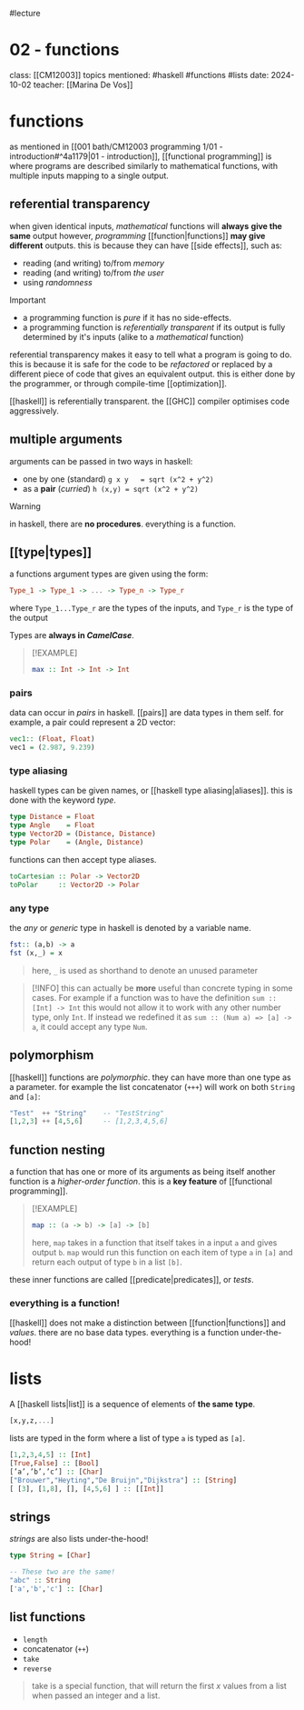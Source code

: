 #lecture 
# 02 - functions
class: [[CM12003]]
topics mentioned: #haskell #functions #lists 
date: 2024-10-02
teacher: [[Marina De Vos]]

# functions
as mentioned in [[001 bath/CM12003 programming 1/01 - introduction#^4a1179|01 - introduction]], [[functional programming]] is where programs are described similarly to mathematical functions, with multiple inputs mapping to a single output.

## referential transparency
when given identical inputs, *mathematical* functions will **always** **give the same** output
however, *programming* [[function|functions]] **may give different** outputs.
this is because they can have [[side effects]], such as:
+ reading (and writing) to/from *memory*
+ reading (and writing) to/from *the user*
+ using *randomness*

> [!IMPORTANT]
> + a programming function is *pure* if it has no side-effects.
> + a programming function is *referentially transparent* if its output is fully determined by it's inputs (alike to a *mathematical* function)

referential transparency makes it easy to tell what a program is going to do.
this is because it is safe for the code to be *refactored* or replaced by a different piece of code that gives an equivalent output. this is either done by the programmer, or through compile-time [[optimization]].

[[haskell]] is referentially transparent. the [[GHC]] compiler optimises code aggressively. 


## multiple arguments
arguments can be passed in two ways in haskell:
+ one by one (standard)
	`g x y   = sqrt (x^2 + y^2)`
+ as a **pair** (*curried*)
	`h (x,y) = sqrt (x^2 + y^2)`

> [!WARNING]
> in haskell, there are **no procedures**. everything is a function.
## [[type|types]]
a functions argument types are given using the form:
```haskell
Type_1 -> Type_1 -> ... -> Type_n -> Type_r
```
where `Type_1...Type_r` are the types of the inputs, and `Type_r` is the type of the output

Types are **always in *CamelCase***.

> [!EXAMPLE]
> ```haskell
> max :: Int -> Int -> Int
> ```
### pairs
data can occur in *pairs* in haskell. [[pairs]] are data types in them self. for example, a pair could represent a 2D vector:
```haskell
vec1:: (Float, Float)
vec1 = (2.987, 9.239)
```
### type aliasing
haskell types can be given names, or [[haskell type aliasing|aliases]].
this is done with the keyword *type*.
```haskell
type Distance = Float
type Angle    = Float
type Vector2D = (Distance, Distance)
type Polar    = (Angle, Distance)
```
functions can then accept type aliases.
```haskell
toCartesian :: Polar -> Vector2D
toPolar     :: Vector2D -> Polar
```

### any type
the *any* or *generic* type in haskell is denoted by a variable name.

```haskell
fst:: (a,b) -> a
fst (x,_) = x
```

> here, `_` is used as shorthand to denote an unused parameter

> [!INFO]
> this can actually be **more** useful than concrete typing in some cases. For example if a function was to have the definition `sum :: [Int] -> Int` this would not allow it to work with any other number type, only `Int`. If instead we redefined it as `sum :: (Num a) => [a] -> a`, it could accept any type `Num`.
## polymorphism
[[haskell]] functions are *polymorphic*. they can have more than one type as a parameter.
for example the list concatenator (`+++`) will work on both `String` and `[a]`:
```haskell
"Test"  ++ "String"    -- "TestString"
[1,2,3] ++ [4,5,6]     -- [1,2,3,4,5,6]
```
## function nesting
a function that has one or more of its arguments as being itself another function is a *higher-order function*. this is a **key feature** of [[functional programming]].
> [!EXAMPLE]
>```haskell
>map :: (a -> b) -> [a] -> [b]
>```
>here, `map` takes in a function that itself takes in a input `a` and gives output `b`. `map` would run this function on each item of type `a` in `[a]` and return each output of type `b` in a list `[b]`.

these inner functions are called [[predicate|predicates]], or *tests*.
### everything is a function!
[[haskell]] does not make a distinction between [[function|functions]] and *values*. there are no base data types. everything is a function under-the-hood!
# lists
A [[haskell lists|list]] is a sequence of elements of **the same type**.
```haskell
[x,y,z,...]
```
lists are typed in the form where a list of type `a` is typed as `[a]`.
```haskell
[1,2,3,4,5] :: [Int]
[True,False] :: [Bool]
[’a’,’b’,’c’] :: [Char]
["Brouwer","Heyting","De Bruijn","Dijkstra"] :: [String]
[ [3], [1,8], [], [4,5,6] ] :: [[Int]]
```
## strings
*strings* are also lists under-the-hood!
```haskell
type String = [Char]

-- These two are the same!
"abc" :: String
['a','b','c'] :: [Char]
```

## list functions
+ `length`
+ concatenator (`++`)
+ `take`
+ `reverse`
> take is a special function, that will return the first *x* values from a list when passed an integer and a list.

